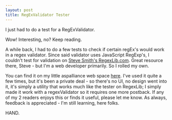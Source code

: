 ```yaml
---
layout: post
title: RegExValidator Tester
---
```

I just had to do a test for a RegExValidator.

Wow! Interesting, no? Keep reading.

A while back, I had to do a few tests to check if certain regEx's would work in a regex validator. Since said validator uses JavaScript RegExp's, I couldn't test for validation on [Steve Smith's RegexLib.com](http://www.regexlib.com/). Great resource there, Steve - but I'm a web developer primarily. So I rolled my own.

You can find it on my little aspalliance web space [here](http://www.aspalliance.com/christopher/experiments/RegExValidator.aspx). I've used it quite a few times, but it's been a private deal - so there's no UI, no design went into it, it's simply a utility that works much like the tester on RegexLib; I simply made it work with a regexValidator so it requires one more postback. If any of my 2 readers enjoys this or finds it useful, please let me know. As always, feedback is appreciated - I'm still learning, here folks.

HAND.